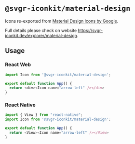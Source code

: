 # `@svgr-iconkit/material-design`

Icons re-exported from [Material Design Icons by Google](https://github.com/google/material-design-icons).

Full details please check on website https://svgr-iconkit.dev/explorer/material-design.

## Usage

### React Web

```javascript
import Icon from '@svgr-iconkit/material-design';

export default function App() {
  return <div><Icon name="arrow-left" /></div>
}

```

### React Native

```javascript
import { View } from "react-native";
import Icon from '@svgr-iconkit/material-design';

export default function App() {
  return <View><Icon name="arrow-left" /></View>
}

```
